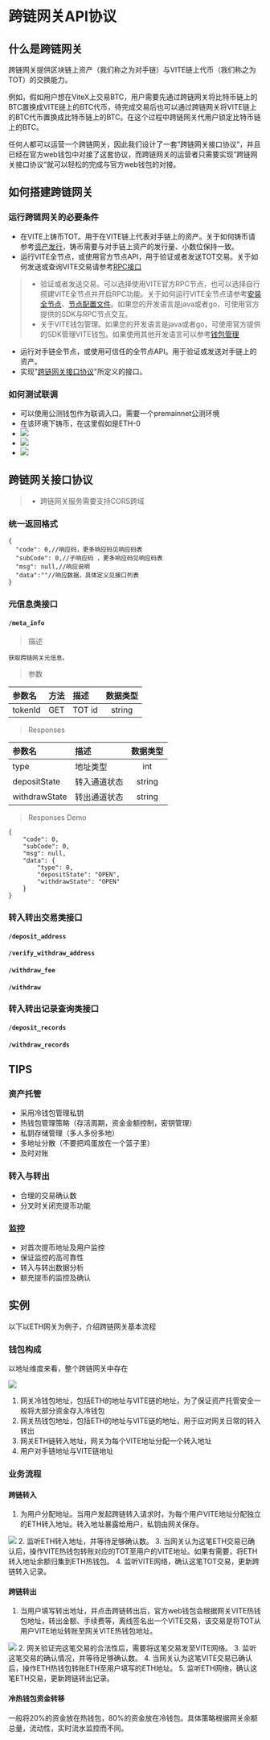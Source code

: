 # 跨链网关API协议

## 什么是跨链网关

跨链网关提供区块链上资产（我们称之为对手链）与VITE链上代币（我们称之为TOT）的交换能力。

例如，假如用户想在ViteX上交易BTC，用户需要先通过跨链网关将比特币链上的BTC置换成VITE链上的BTC代币，待完成交易后也可以通过跨链网关将VITE链上的BTC代币置换成比特币链上的BTC。在这个过程中跨链网关代用户锁定比特币链上的BTC。

任何人都可以运营一个跨链网关，因此我们设计了一套”跨链网关接口协议“，并且已经在官方web钱包中对接了这套协议，而跨链网关的运营者只需要实现”跨链网关接口协议“就可以轻松的完成与官方web钱包的对接。


## 如何搭建跨链网关
### 运行跨链网关的必要条件
* 在VITE上铸币TOT。用于在VITE链上代表对手链上的资产。关于如何铸币请参考[资产发行](./../../tutorial/rule/mintage.html)，铸币需要与对手链上资产的发行量、小数位保持一致。
* 运行VITE全节点，或使用官方节点API，用于验证或者发送TOT交易。关于如何发送或查询VITE交易请参考[RPC接口](./../../api/rpc/)
> * 验证或者发送交易。可以选择使用VITE官方RPC节点，也可以选择自行搭建VITE全节点并开启RPC功能。关于如何运行VITE全节点请参考[安装全节点](./../../tutorial/node/install.html)、[节点配置文件](./../../tutorial/node/node_config.html)。如果您的开发语言是java或者go，可使用官方提供的SDK与RPC节点交互。
> * 关于VITE钱包管理。如果您的开发语言是java或者go，可使用官方提供的SDK管理VITE钱包。如果使用其他开发语言可以参考[钱包管理](./../../tutorial/node/wallet-manage.html)
* 运行对手链全节点，或使用可信任的全节点API。用于验证或发送对手链上的资产。
* 实现"[跨链网关接口协议](#跨链网关接口协议)"所定义的接口。

### 如何测试联调
* 可以使用公测钱包作为联调入口。需要一个premainnet公测环境
* 在该环境下铸币，在这里假如是ETH-0
* ![](~/images/crosschain-set.png)
* ![](~/images/crosschain-seturl.png)
* ![](~/images/crosschain-debug.png)

## 跨链网关接口协议
> * 跨链网关服务需要支持CORS跨域
### 统一返回格式
```
{
  "code": 0,//响应码，更多响应码见响应码表
  "subCode": 0,//子响应码 ，更多响应码见响应码表
  "msg": null,//响应说明
  "data":""//响应数据，具体定义见接口列表
}
```
### 元信息类接口
#### `/meta_info`
> 描述
```
获取跨链网关元信息。
```

> 参数

|参数名|方法|描述|数据类型|
|:--|:--|:---|:---:|
|tokenId|GET|TOT id|string|
> Responses

|参数名|描述|数据类型|
|:--|:---|:---:|
|type|地址类型|int|
|depositState|转入通道状态|string|
|withdrawState|转出通道状态|string|

> Responses Demo
```
{
	"code": 0,
	"subCode": 0,
	"msg": null,
	"data": {
		"type": 0,
		"depositState": "OPEN",
		"withdrawState": "OPEN"
	}
}
```

### 转入转出交易类接口
#### `/deposit_address`
#### `/verify_withdraw_address`
#### `/withdraw_fee`
#### `/withdraw`

### 转入转出记录查询类接口
#### `/deposit_records`
#### `/withdraw_records`

## TIPS
### 资产托管
* 采用冷钱包管理私钥
* 热钱包管理策略（存活周期，资金金额控制，密钥管理）
* 私钥存储管理（多人多份多地）
* 多地址分散（不要把鸡蛋放在一个篮子里）
* 及时对账

### 转入与转出
* 合理的交易确认数
* 分叉时关闭充提币功能

### 监控
* 对首次提币地址及用户监控
* 保证监控的高可靠性
* 转入与转出数据分析
* 额充提币的监控及确认

## 实例
以下以ETH网关为例子，介绍跨链网关基本流程
### 钱包构成
以地址维度来看，整个跨链网关中存在

![](~/images/crosschain-wallet.png)
1. 网关冷钱包地址，包括ETH的地址与VITE链的地址，为了保证资产托管安全一般将大部分资金存入冷钱包
2. 网关热钱包地址，包括ETH的地址与VITE链的地址，用于应对网关日常的转入转出
3. 网关ETH链转入地址，网关为每个VITE地址分配一个转入地址
4. 用户对手链地址与VITE链地址

### 业务流程
#### 跨链转入
1. 为用户分配地址。当用户发起跨链转入请求时，为每个用户VITE地址分配独立的ETH转入地址。转入地址暴露给用户，私钥由网关保存。

![](~/images/crosschain-deposit.png)
2. 监听ETH转入地址，并等待足够确认数。
3. 当网关认为这笔ETH交易已确认后，操作VITE热钱包转账对应的TOT至用户的VITE地址。如果有需要，将ETH转入地址余额归集到ETH热钱包。
4. 监听VITE网络，确认这笔TOT交易，更新跨链转入记录。

#### 跨链转出
1. 当用户填写转出地址，并点击跨链转出后，官方web钱包会根据网关VITE热钱包地址，转出金额、手续费等，离线签名出一个VITE交易，该交易是将TOT从用户VITE地址转账至网关VITE热钱包地址。

![](~/images/crosschain-withdraw.png)
2. 网关验证完这笔交易的合法性后，需要将这笔交易发至VITE网络。
3. 监听这笔交易的确认情况，并等待足够确认数。
4. 当网关认为这笔VITE交易已确认后，操作ETH热钱包转账ETH至用户填写的ETH地址。
5. 监听ETH网络，确认这笔ETH交易，更新跨链转出记录。

#### 冷热钱包资金转移
一般将20%的资金放在热钱包，80%的资金放在冷钱包。具体策略根据网关余额总量，流动性，实时流水监控而不同。
